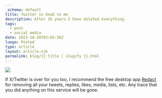 ```yaml
---
_schema: default
title: Twitter is dead to me
description: After 16 years I have deleted everything.
tags:
  - post
  - social media
date: 2023-10-20T03:03:36Z
luogo: Posted
type: article
layout: article.njk
permalink: blog/{{ title | slugify }}.html
---
```

![](/img/twitter-dead.png)

If X/Twitter is over for you too, I recommend the free desktop app <a target="_blank" rel="noopener" href="https://redact.dev/">Redact</a> for removing all your tweets, replies, likes, media, lists, etc. Any trace that you did anything on this service will be gone.